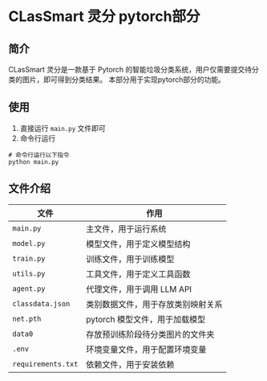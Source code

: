 # CLasSmart 灵分 pytorch部分

## 简介

CLasSmart 灵分是一款基于 Pytorch 的智能垃圾分类系统，用户仅需要提交待分类的图片，即可得到分类结果。
本部分用于实现pytorch部分的功能。

## 使用

1. 直接运行
    `main.py` 文件即可
2. 命令行运行
  
  ```shell
  # 命令行运行以下指令
  python main.py
  ```

## 文件介绍

| 文件                 | 作用                  |
|--------------------|---------------------|
| `main.py`          | 主文件，用于运行系统          |
| `model.py`         | 模型文件，用于定义模型结构       |
| `train.py`         | 训练文件，用于训练模型         |
| `utils.py`         | 工具文件，用于定义工具函数       |
| `agent.py`         | 代理文件，用于调用 LLM API   |
| `classdata.json`   | 类别数据文件，用于存放类别映射关系   |
| `net.pth`          | pytorch 模型文件，用于加载模型 |
| `data0`            | 存放预训练阶段待分类图片的文件夹    |
| `.env`             | 环境变量文件，用于配置环境变量     |
| `requirements.txt` | 依赖文件，用于安装依赖         |
